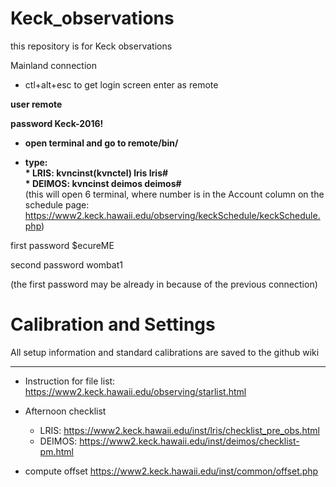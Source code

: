 # Keck_observations

this repository is for Keck observations


Mainland connection

- ctl+alt+esc to get login screen
enter as remote  

<b> user       remote </b>

<b> password   Keck-2016! </b>


- <b> open terminal and go to remote/bin/ </b>

- <b> type:   
      * LRIS: kvncinst(kvnctel)    lris lris#  
      * DEIMOS: kvncinst  deimos deimos#  
</b> (this will open 6 terminal, where number is in the Account column on the schedule page: https://www2.keck.hawaii.edu/observing/keckSchedule/keckSchedule.php)

first password    $ecureME

second password   wombat1

(the first password may be already in because of the previous connection)

# Calibration and Settings

All setup information and standard calibrations are saved to the github wiki

_______________________________________________________
- Instruction for file list:
https://www2.keck.hawaii.edu/observing/starlist.html


- Afternoon checklist 
    * LRIS: https://www2.keck.hawaii.edu/inst/lris/checklist_pre_obs.html
    * DEIMOS: https://www2.keck.hawaii.edu/inst/deimos/checklist-pm.html

- compute offset
https://www2.keck.hawaii.edu/inst/common/offset.php

